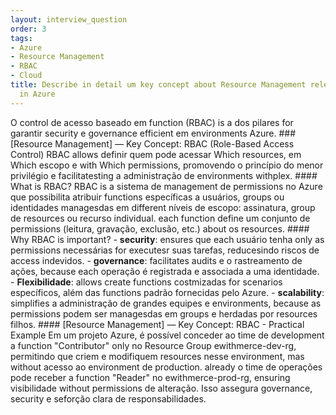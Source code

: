 ```yaml
---
layout: interview_question
order: 3
tags:
- Azure
- Resource Management
- RBAC
- Cloud
title: Describe in detail um key concept about Resource Management relevant to architecture
  in Azure
---
```


O control de acesso baseado em function (RBAC) is a dos pilares for garantir security e governance efficient em environments Azure. ### [Resource Management] — Key Concept: RBAC (Role-Based Access Control) RBAC allows definir quem pode acessar Which resources, em Which escopo e with Which permissions, promovendo o princípio do menor privilégio e facilitatesting a administração de environments withplex. #### What is RBAC? RBAC is a sistema de management de permissions no Azure que possibilita atribuir functions específicas a usuários, groups ou identidades managesdas em different níveis de escopo: assinatura, group de resources ou recurso individual. each function define um conjunto de permissions (leitura, gravação, exclusão, etc.) about os resources. #### Why RBAC is important? - **security**: ensures que each usuário tenha only as permissions necessárias for executesr suas tarefas, reducesindo riscos de access indevidos. - **governance**: facilitates audits e o rastreamento de ações, because each operação é registrada e associada a uma identidade. - **Flexibilidade**: allows create functions costmizadas for scenarios específicos, além das functions padrão fornecidas pelo Azure. - **scalability**: simplifies a administração de grandes equipes e environments, because as permissions podem ser managesdas em groups e herdadas por resources filhos. #### [Resource Management] — Key Concept: RBAC - Practical Example Em um projeto Azure, é possível conceder ao time de development a function "Contributor" only no Resource Group ewithmerce-dev-rg, permitindo que criem e modifiquem resources nesse environment, mas without acesso ao environment de production. already o time de operações pode receber a function "Reader" no ewithmerce-prod-rg, ensuring visibilidade without permissions de alteração. Isso assegura governance, security e seforção clara de responsabilidades.